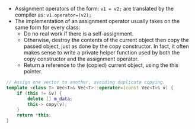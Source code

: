 - Assignment operators of the form: `v1 = v2;` are translated by the compiler as:  `v1.operator=(v2);`
- The implementation of an assignment operator usually takes on the same form for every class:
	- Do no real work if there is a self-assignment.
	- Otherwise, destroy the contents of the current object then copy the passed object, just as done by the copy constructor. In fact, it often makes sense to write a private helper function used by both the copy constructor and the assignment operator.
	- Return a reference to the (copied) current object, using the this pointer.
```c++
// Assign one vector to another, avoiding duplicate copying. 
template <class T> Vec<T>& Vec<T>::operator=(const Vec<T>& v) { 
	if (this != &v) { 
		delete [] m_data; 
		this-> copy(v); 
	} 
	return *this; 
}
```